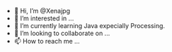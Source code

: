 - 👋 Hi, I’m @Xenajpg
- 👀 I’m interested in ...
- 🌱 I’m currently learning Java expecially Processing.
- 💞️ I’m looking to collaborate on ...
- 📫 How to reach me ...

<!---
Xenajpg/Xenajpg is a ✨ special ✨ repository because its `README.md` (this file) appears on your GitHub profile.
You can click the Preview link to take a look at your changes.
--->
